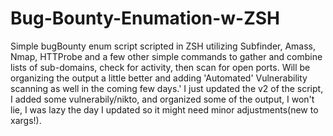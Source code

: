 # Bug-Bounty-Enumation-w-ZSH
  Simple bugBounty enum script scripted in ZSH utilizing Subfinder, Amass, Nmap, HTTProbe and a few other simple commands to gather and combine lists of sub-domains, check for activity, then scan for open ports. Will be organizing the output a little better and adding 'Automated' Vulnerability scanning as well in the coming few days.'
  I just updated the v2 of the script, I added some vulnerabily/nikto, and organized some of the output, I won't lie, I was lazy the day I updated so it might need minor adjustments(new to xargs!).

